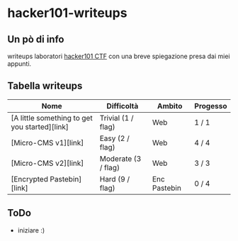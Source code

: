 # hacker101-writeups

## Un pò di info
writeups laboratori [hacker101 CTF](https://ctf.hacker101.com/) con una breve spiegazione presa dai miei appunti.

## Tabella writeups

| Nome                                           | Difficoltà                                        | Ambito       | Progesso |
| ---------------------------------------------- | ------------------------------------------------- | ------------ | -------- |
| [A little something to get you started][link]  | Trivial (1 / flag)                                | Web          | 1 / 1    |
| [Micro-CMS v1][link]                           | Easy (2 / flag)                                   | Web          | 4 / 4    |
| [Micro-CMS v2][link]                           | Moderate (3 / flag)                               | Web          | 3 / 3    |
| [Encrypted Pastebin][link]                     | Hard (9 / flag)                                   | Enc Pastebin | 0 / 4    |

## ToDo
+ iniziare  :)


